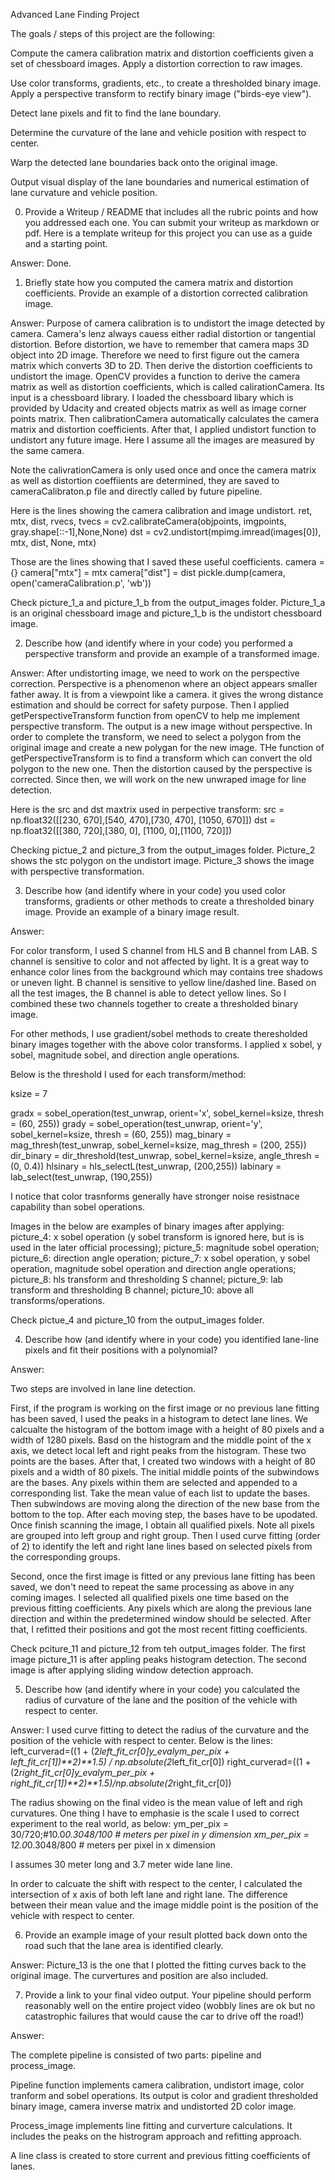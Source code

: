 
Advanced Lane Finding Project

The goals / steps of this project are the following:

Compute the camera calibration matrix and distortion coefficients given a set of chessboard images.
Apply a distortion correction to raw images.

Use color transforms, gradients, etc., to create a thresholded binary image.
Apply a perspective transform to rectify binary image ("birds-eye view").

Detect lane pixels and fit to find the lane boundary.

Determine the curvature of the lane and vehicle position with respect to center.

Warp the detected lane boundaries back onto the original image.

Output visual display of the lane boundaries and numerical estimation of lane curvature and vehicle position.

0. Provide a Writeup / README that includes all the rubric points and how you addressed each one. You can submit your writeup as markdown or pdf. Here is a template writeup for this project you can use as a guide and a starting point.

Answer: Done. 

1. Briefly state how you computed the camera matrix and distortion coefficients. Provide an example of a distortion corrected calibration image.

Answer: 
Purpose of camera calibration is to undistort the image detected by camera. Camera's lenz always cauess either radial distortion or tangential distortion. Before distortion, we have to remember that camera maps 3D object into 2D image. Therefore we need to first figure out the camera matrix which converts 3D to 2D. Then derive the distortion coefficients to undistort the image. OpenCV provides a function to derive the camera matrix as well as distortion coefficients, which is called calirationCamera. Its input is a chessboard library. I loaded the chessboard libary which is provided by Udacity and created objects matrix as well as image corner points matrix. Then calibrationCamera automatically calculates the camera matrix and distortion coefficients. After that, I applied undistort function to undistort any future image. Here I assume all the images are measured by the same camera. 

Note the calivrationCamera is only used once and once the camera matrix as well as distortion coeffiients are determined, they are saved to cameraCalibraton.p file and directly called by future pipeline. 

Here is the lines showing the camera calibration and image undistort. 
ret, mtx, dist, rvecs, tvecs = cv2.calibrateCamera(objpoints, imgpoints, gray.shape[::-1],None,None)
dst = cv2.undistort(mpimg.imread(images[0]), mtx, dist, None, mtx)

Those are the lines showing that I saved these useful coefficients. 
camera = {}
camera["mtx"] = mtx
camera["dist"] = dist
pickle.dump(camera, open('cameraCalibration.p', 'wb'))

Check picture_1_a and picture_1_b from the output_images folder. Picture_1_a is an original chessboard image and picture_1_b is the undistort chessboard image.  

2. Describe how (and identify where in your code) you performed a perspective transform and provide an example of a transformed image.

Answer:
After undistorting image, we need to work on the perspective correction. Perspective is a phenomenon where an object appears smaller father away. It is from a viewpoint like a camera. it gives the wrong distance estimation and should be correct for safety purpose. Then I applied getPerspectiveTransform function from openCV to help me implement perspective transform. The output is a new image without perspective. In order to complete the transform, we need to select a polygon from the original image and create a new polygan for the new image. THe function of getPerspectiveTransform is to find a transform which can convert the old polygon to the new one. Then the distortion caused by the perspective is corrected. Since then, we will work on the new unwraped image for line detection. 

Here is the src and dst maxtrix used in perpective transform:
src = np.float32([[230, 670],[540, 470],[730, 470], [1050, 670]])
dst = np.float32([[380, 720],[380, 0], [1100, 0],[1100, 720]])

Checking pictue_2 and picture_3 from the output_images folder. Picture_2 shows the stc polygon on the undistort image. Picture_3 shows the image with perspective transformation. 

3. Describe how (and identify where in your code) you used color transforms, gradients or other methods to create a thresholded binary image. Provide an example of a binary image result.

Answer:

For color transform, I used S channel from HLS and B channel from LAB. S channel is sensitive to color and not affected by light. It is a great way to enhance color lines from the background which may contains tree shadows or uneven light. B channel is sensitive to yellow line/dashed line. Based on all the test images, the B channel is able to detect yellow lines. So I combined these two channels together to create a thresholded binary image. 

For other methods, I use gradient/sobel methods to create theresholded binary images together with the above color transforms. I applied x sobel, y sobel, magnitude sobel, and direction angle operations.

Below is the threshold I used for each transform/method:

ksize = 7

gradx = sobel_operation(test_unwrap, orient='x', sobel_kernel=ksize, thresh = (60, 255))
grady = sobel_operation(test_unwrap, orient='y', sobel_kernel=ksize, thresh = (60, 255))
mag_binary = mag_thresh(test_unwrap, sobel_kernel=ksize, mag_thresh = (200, 255))
dir_binary = dir_threshold(test_unwrap, sobel_kernel=ksize, angle_thresh = (0, 0.4))
hlsinary = hls_selectL(test_unwrap, (200,255))
labinary = lab_select(test_unwrap, (190,255))

I notice that color trasnforms generally have stronger noise resistnace capability than sobel operations.

Images in the below are examples of binary images after applying:
picture_4: x sobel operation (y sobel transform is ignored here, but is is used in the later official processing);
picture_5: magnitude sobel operation;
picture_6: direction angle operation;
picture_7: x sobel operation, y sobel operation, magnitude sobel operation and direction angle operations;
picture_8: hls transform and thresholding S channel;
picture_9: lab transform and thresholding B channel;
picture_10: above all transforms/operations.

Check pictue_4 and picture_10 from the output_images folder.


4. Describe how (and identify where in your code) you identified lane-line pixels and fit their positions with a polynomial?

Answer:

Two steps are involved in lane line detection. 

First, if the program is working on the first image or no previous lane fitting has been saved, I used the peaks in a histogram to detect lane lines. We calcualte the histogram of the bottom image with a height of 80 pixels and a width of 1280 pixels. Basd on the histogram and the middle point of the x axis, we detect local left and right peaks from the histogram. These two points are the bases. After that, I created two windows with a height of 80 pixels and a width of 80 pixels. The initial middle points of the subwindows are the bases. Any pixels within them are selected and appended to a corresponding list. Take the mean value of each list to update the bases. Then subwindows are moving along the direction of the new base from the bottom to the top. After each moving step, the bases have to be upodated. Once finish scanning the image, I obtain all qualified pixels. Note all pixels are grouped into left group and right group. Then I used curve fitting (order of 2) to identify the left and right lane lines based on selected pixels from the corresponding groups. 

Second, once the first image is fitted or any previous lane fitting has been saved, we don't need to repeat the same processing as above in any coming images. I selected all qualified pixels one time based on the previous fitting coefficients. Any pixels which are along the previous lane direction and within the predetermined window should be selected. After that, I refitted their positions and got the most recent fitting coefficients. 

Check pciture_11 and picture_12 from teh output_images folder. The first image picture_11 is after appling peaks histogram detection. The second image is after applying sliding window detection approach. 

5. Describe how (and identify where in your code) you calculated the radius of curvature of the lane and the position of the vehicle with respect to center.

Answer:
I used curve fitting to detect the radius of the curvature and the position of the vehicle with respect to center. Below is the lines:
left_curverad=((1 + (2*left_fit_cr[0]*y_eval*ym_per_pix + left_fit_cr[1])**2)**1.5) / np.absolute(2*left_fit_cr[0])
right_curverad=((1 + (2*right_fit_cr[0]*y_eval*ym_per_pix + right_fit_cr[1])**2)**1.5)/np.absolute(2*right_fit_cr[0])

The radius showing on the final video is the mean value of left and righ curvatures. One thing I have to emphasie is the scale I used to correct experiment to the real world, as below:
ym_per_pix = 30/720;#10.0*0.3048/100 # meters per pixel in y dimension
xm_per_pix = 12.0*0.3048/800 # meters per pixel in x dimension

I assumes 30 meter long and 3.7 meter wide lane line. 

In order to calcuate the shift with respect to the center, I calculated the intersection of x axis of both left lane and right lane. The difference between their mean value and the image middle point is the position of the vehicle with respect to center. 

6. Provide an example image of your result plotted back down onto the road such that the lane area is identified clearly.

Answer:
Picture_13 is the one that I plotted the fitting curves back to the original image. The curvertures and position are also included. 

7. Provide a link to your final video output. Your pipeline should perform reasonably well on the entire project video (wobbly lines are ok but no catastrophic failures that would cause the car to drive off the road!)

Answer:

The complete pipeline is consisted of two parts: pipeline and process_image. 

Pipeline function implements camera calibration, undistort image, color tranform and sobel operations. Its output is color and gradient thresholded binary image, camera inverse matrix and undistorted 2D color image. 

Process_image implements line fitting and curverture calculations. It includes the peaks on the histrogram approach and refitting approach. 

A line class is created to store current and previous fitting coefficients of lanes. 

